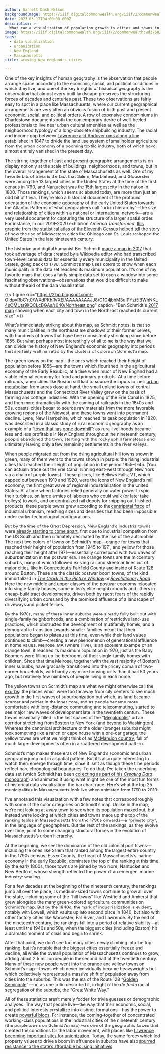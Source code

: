```yaml
---
author: Garrett Dash Nelson
backgroundImage: https://iiif.digitalcommonwealth.org/iiif/2/commonwealth:wd376025w/786,2639,5361,2396/,1200/0/default.jpg
date: 2023-03-17T04:00:00.000Z
description: >-
  What can a visualization of population growth in cities and towns in the Northeast tell us about different moments in the region's economic geography?
image: https://iiif.digitalcommonwealth.org/iiif/2/commonwealth:wd376025w/786,2639,5361,2396/,1200/0/default.jpg
tags:
  - data visualization
  - urbanization
  - New England
  - Massachusetts
title: Growing New England's Cities

---
```

One of the key insights of human geography is the observation that people arrange space according to the economic, social, and political conditions in which they live, and one of the key insights of historical geography is the observation that almost every built landscape preserves the structuring forces of decades and centuries past. These two observations are fairly easy to spot in a place like Massachusetts, where our current geographical arrangements are very often an obvious fusion of both past and present economic, social, and political orders. A row of expensive condominiums in Charlestown documents both the contemporary desire of well-heeled professionals to live near urban cultural amenities as well as the neighborhood typology of a long-obsolete shipbuilding industry. The racial and income gap between [Lawrence and Andover runs along a line](https://commonwealthmagazine.org/news-analysis/stark-differences-make-many-mass-communities-neighbors-in-name-only/) established in 1847 to divide the land use system of smallholder agriculture from the urban economy of a booming textile industry, both of which have almost entirely vanished in the present day. 

The stirring-together of past and present geographic arrangements is on display not only at the scale of buildings, neighborhoods, and towns, but in the overall arrangement of the state of Massachusetts as well. One of my favorite bits of trivia is the fact that Salem, Marblehead, and Gloucester were among the 13 largest cities in the United States at the time of the first census in 1790, and Nantucket was the 15th largest city in the nation in 1800. Those rankings, which seems so absurd today, are more than just an odd bit of trivia. They’re also a historical document of the profound orientation of the economic geography of the early United States towards the Atlantic. Patterns of what geographers call “urban hierarchy”—the size and relationship of cities within a national or international network—are a very useful document for capturing the structure of a larger spatial order. For instance, in our 2019–2020 exhibition _America Transformed_, [this graphic from the statistical atlas of the Eleventh Census](https://collections.leventhalmap.org/search/commonwealth:gb19h9840) helped tell the story of how the rise of Midwestern cities like Chicago and St. Louis reshaped the United States in the late nineteenth century.

The historian and digital humanist Ben Schmidt [made a map in 2017](https://bookworm.benschmidt.org/sappingattention/population-density-2-old-and-new-new) that took advantage of data created by a Wikipedia editor who had transcribed town-level census data for essentially every municipality in the United States, going back to 1790. Schmidt’s map uses colors to show when each municipality in the data set reached its maximum population. It’s one of my favorite maps that uses a fairly simple data set to open a window into some fascinating observations—observations that would be difficult to make without the aid of the data visualization.

{{< figure src="https://2.bp.blogspot.com/-OIdpyRbCYt0/WXdPKhRVXEI/AAAAAAAAJJ8/G1G4jbhM3uIPYzt5lBWhNKL4sOMUts9KQCLcBGAs/s640/Northeast.png" caption="Ben Schmidt's [2017 map](https://bookworm.benschmidt.org/sappingattention/population-density-2-old-and-new-new/) showing when each city and town in the Northeast reached its current size" >}}

What’s immediately striking about this map, as Schmidt notes, is that so many municipalities in the northeast are shadows of their former selves, with hundreds of towns that have been consistently shrinking since before 1855. But what perhaps most interestingly of all to me is the way that we can divide the history of New England’s economic geography into periods that are fairly well narrated by the clusters of colors on Schmidt’s map. 

The green towns on the map—the ones which reached their height of population before 1855—are the towns which flourished in the agricultural economy of the Early Republic, at a time when much of New England had a viable internal economy for food and primary products. At a time before railroads, when cities like Boston still had to source the inputs to their [urban metabolism](https://link.springer.com/chapter/10.1007/978-981-15-8983-6_7) from areas close at hand, the small upland towns of central Massachusetts and the Connecticut River Valley grew on the basis of farming and cottage industries. With the opening of the Erie Canal in 1825, and then more dramatically with the coming of railroads in the 1840s and 50s, coastal cities began to source raw materials from the more favorable growing regions of the Midwest, and these towns went into permanent decline. Lyme, New Hampshire, which reached its peak population in 1820, was described in a classic study of rural economic geography as an example of a “[town that has gone downhill](https://www.jstor.org/stable/207997)”: as rural livelihoods became less and less profitable in New England throughout the nineteenth century, people abandoned the town, starting with the rocky uphill farmsteads and ultimately leaving only a few remaining settlements in the river valleys.

When people migrated out from the dying agricultural hill towns shown in green, many of them went to the towns shown in purple: the rising industrial cities that reached their height of population in the period 1855–1945. (You can actually trace out the Erie Canal running east-west through New York via a chain of purple towns). These places, like Bellows Falls, VT, which capped out between 1910 and 1920, were the icons of New England’s mill economy, the first great wave of regional industrialization in the United States. At a time when factories relied generally on water power to spin their turbines, on large armies of laborers who could walk (or later take trolleys) to work, and on centralized rail depots for shipping out finished products, these purple towns grew according to the [centripetal force](https://www.jstor.org/stable/2560571) of industrial urbanism, reaching sizes and densities that had been impossible under earlier technological configurations. 

But by the time of the Great Depression, New England’s industrial towns were [already starting to come apart](https://www.worldcat.org/title/1089004263), first due to industrial competition from the US South and then ultimately decimated by the rise of the automobile. The next two colors of towns on Schmidt’s map—orange for towns that reached their height of population from 1945 to 1971, and yellow for those reaching their height after 1971—essentially correspond with two waves of suburbanization in the postwar era. The orange towns are the midcentury suburbs, many of which followed existing rail and streetcar lines out of major cities, like in Connecticut’s Fairfield County and inside of Route 128 around Boston. These are the classic postwar boom towns, of the kind immortalized in _[The Crack in the Picture Window](https://en.wikipedia.org/wiki/The_Crack_in_the_Picture_Window)_ or _[Revolutionary Road](https://en.wikipedia.org/wiki/Revolutionary_Road)_. Here the new middle and upper classes of the postwar economy relocated into single-family houses, some in leafy élite neighborhoods and others in cheap-build tract developments, driven both by racist fears of the rapidly diversifying urban cores and by the promised affluence of a landscape of driveways and picket fences.

By the 1970s, many of these inner suburbs were already fully built out with single-family neighborhoods, and a combination of restrictive land-use practices, which obstructed the development of multifamily homes, and a demographic transition towards smaller families meant that their populations began to plateau at this time, even while their land values continued to climb—creating a new phenomenon of generational affluence in home values. Melrose, MA (where I live), is an excellent example of an orange town: it reached its maximum population in 1970, just as the Baby Boomers were filling up the bedrooms of their single-family homes with children. Since that time Melrose, together with the vast majority of Boston’s inner suburbs, have gradually transitioned into the pricey domain of two-earner households, with hardly any more housing units than it had 50 years ago, but relatively few numbers of people living in each home.

The yellow towns on Schmidt’s map are what we might otherwise call the [exurbs](https://en.wikipedia.org/wiki/Exurb): the places which were too far away from city centers to see much growth in the first waves of suburbanization but which, as land became scarcer and pricier in the inner core, and as people became more comfortable with long-distance commuting and telecommuting, started to see major new waves of development late in the twentieth century. These towns essentially filled in the last spaces of the “[Megalopolis](https://www.worldcat.org/title/551546201)”  urban corridor stretching from Boston to New York (and beyond to Washington). Whereas the canonical architecture of the older (orange) suburbs might look something like a ranch or cape house with a one-car garage, the yellow towns are what we might think of as [McMansion country](https://mcmansionhell.com/101), full of much larger developments often in a scattered development pattern.

Schmidt’s map makes these eras of New England’s economic and urban geography jump out in a spatial pattern. But it’s also quite interesting to watch them emerge through time, since it isn’t as though these time periods reflect hard chronological boundaries. To do that, I’ve taken the underlying data set (which Schmidt has been [collecting as part of his _Creating Data_ monograph](https://github.com/CreatingData/Historical-Populations)) and animated it using what might be one of the most fun forms of historical data visualization: the bar chart race. Here’s what the top 25 municipalities in Massachusetts look like when animated from 1790 to 2010:

<div class="flourish-embed flourish-bar-chart-race" data-src="visualisation/12965316"><script src="https://public.flourish.studio/resources/embed.js"></script></div>

I’ve annotated this visualization with a few notes that correspond roughly with some of the color categories on Schmidt’s map. Unlike in the map, we’re not looking at _every_ town to see when its population maxed out, but instead we’re looking at which cities and towns made up the top of the ranking tables in Massachusetts from the 1790s onwards—a “[primate city](https://www.jstor.org/stable/215528)”, in the language of geographers. But the rest of the rankings, as they evolve over time, point to some changing structural forces in the evolution of Massachusetts’s urban hierarchy.

At the beginning, we see the dominance of the old colonial port towns—including the ones like Salem that ranked among the largest entire country in the 1790s census. Essex County, the heart of Massachusetts’s marine economy in the early Republic, dominates the top of the ranking at this time. By the early 1800s, those towns are joined by two more, Nantucket and New Bedford, whose strength reflected the power of an emergent marine industry: whaling. 

For a few decades at the beginning of the nineteenth century, the rankings jump all over the place, as medium-sized towns continue to grow all over the state, including some of the “hill towns” like Westfield and Amherst that grew alongside the many green-colored agricultural communities on Schmidt’s map. But by the 1840s, the mark of industrialization is evident, notably with Lowell, which vaults up into second place in 1840, but also with other factory cities like Worcester, Fall River, and Lawrence. By the end of the nineteenth century, the rankings fall into a period of relative stability—at least until the 1940s and 50s, when the biggest cities (including Boston) hit a dramatic moment of crisis and begin to shrink. 

After that point, we don’t see too many cities newly climbing into the top ranking, but it’s notable that the biggest cities essentially freeze and decline, all while the overall population of Massachusetts continues to grow, adding about 2.5 million people in the second half of the twentieth century. Many of these new people went into the orange and yellow towns on Schmidt’s map—towns which never individually became heavyweights but which collectively represented a massive shift of population away from cities into the suburbs. This was the era of the Route 128 “[Golden Semicircle](https://www.leventhalmap.org/digital-exhibitions/bending-lines/why-persuade/1.1.2/)” —or, as one critic described it, in light of the _de facto_ racial segregation of the suburbs, the “Great White Way.”

All of these statistics aren’t merely fodder for trivia guesses or demographic analyses.  The way that people live—the way that their economic, social, and political interests crystallize into distinct formations—has the power to create [powerful blocs](https://www.phenomenalworld.org/interviews/sectional-industrialization/). For instance, the coming-together of concentrated working-class populations in the industrial cities of the nineteenth century (the purple towns on Schmidt’s map) was one of the geographic forces that created the conditions for the labor movement, with places like [Lawrence becoming important sites for unionization](https://collections.leventhalmap.org/search/commonwealth:3n206t74d). Today, the same forces which led property values to drive a boom in affluence in suburbs have also [spurred resistance to the state’s affordable housing initiatives](https://mass.streetsblog.org/2023/01/30/suburbs-face-their-first-deadline-for-new-transit-oriented-zoning-law/). 


